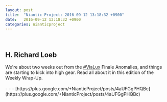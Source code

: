 ```yaml
---
layout: post
title:  "Niantic Project: 2016-09-12 13:18:32 +0900"
date:   2016-09-12 13:18:32 +0900
categories: nianticproject
---
```

<div class="shared"><br /><h2>H. Richard Loeb</h2>We're about two weeks out from the <a rel="nofollow" class="ot-hashtag" href="https://plus.google.com/s/%23ViaLux">#ViaLux</a> Finale Anomalies, and things are starting to kick into high gear. Read all about it in this edition of the Weekly Wrap-Up.<br /><br /></div>
- - -
[https://plus.google.com/+NianticProject/posts/4aUFGgPHQBc](https://plus.google.com/+NianticProject/posts/4aUFGgPHQBc)
